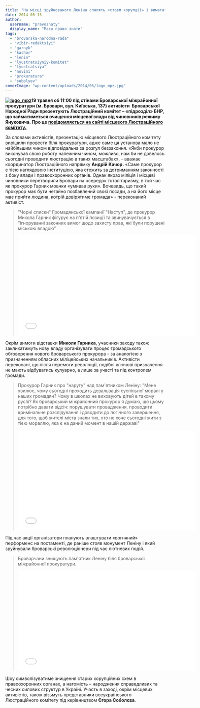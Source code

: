 ```yaml
---
title: "На місці зруйнованого Леніна спалять «стовп корупції» і вимагатимуть нового прокурора"
date: 2014-05-15
author: 
  username: "pravoznaty"
  display_name: "Маєш право знати"
tags: 
  - "brovarska-narodna-rada"
  - "vibir-redaktsiyi"
  - "garnyk"
  - "kachor"
  - "lenin"
  - "lyustratsiyniy-komitet"
  - "lyustratsiya"
  - "novini"
  - "prokuratura"
  - "sobolyev"
coverImage: "wp-content/uploads/2014/05/logo_mpz.jpg"
---
```


**[![logo_mpz](https://mpz.brovary.org/wp-content/uploads/2014/05/logo_mpz.jpg)](https://mpz.brovary.org/wp-content/uploads/2014/05/logo_mpz.jpg)19 травня об 11:00 під стінами Броварської міжрайонної прокуратури (м. Бровари, вул. Київська, 137) активісти  Броварської Народної Ради презентують Люстраційний комітет – «підрозділ» БНР, що займатиметься очищення місцевої влади від чиновників режиму Януковича. Про це [повідомляється на сайті місцевого Люстраційного комітету.](http://lustrationbrovary.wordpress.com/2014/05/14/%D0%BD%D0%B0-%D0%BC%D1%96%D1%81%D1%86%D1%96-%D0%B7%D1%80%D1%83%D0%B9%D0%BD%D0%BE%D0%B2%D0%B0%D0%BD%D0%BE%D0%B3%D0%BE-%D0%BB%D0%B5%D0%BD%D1%96%D0%BD%D0%B0-%D1%81%D0%BF%D0%B0%D0%BB%D1%8F%D1%82%D1%8C/#more-144)** 

За словами активістів, презентацію місцевого Люстраційного комітету вирішили провести біля прокуратури, адже саме ця установа мало не найбільшим чином відповідальна за розгул беззаконня. «Якби прокурор виконував свою роботу належним чином, можливо, нам би не довелось сьогодні проводити люстрацію в таких масштабах», - вважає координатор Люстраційного напрямку **Андрій Качор.** «Саме прокурор є тією наглядовою інституцією, яка стежить за дотриманням законності з боку влади і правоохоронних органів. Однак якраз міліція і місцеві чиновники перетворили Бровари на осередок тоталітаризму, в той час як прокурор Гарник мовчки «умивав руки». Вочевидь, що такий прокурор має бути негайно позбавлений своєї посади, а на його місце має прийти людина, котрій довірятиме громада» - переконаний активіст.

> "Чорні списки" Громадянської кампанії "Наступ", де прокурор Микола Гарник фігурує на п'ятій позиції та звинувачується в "ігноруванні законних вимог щодо захисту прав, які були порушені міською владою"
> 
> <iframe src="//www.youtube.com/embed/LC5TnWeadtA" width="560" height="315" frameborder="0" allowfullscreen="allowfullscreen"></iframe>

Окрім вимоги відставки **Миколи Гарника**, учасники заходу також закликатимуть нову владу організувати процес громадського обговорення нового броварського прокурора - за аналогією з призначенням обласних міліцейських начальників. Активісти переконані, що після перемоги революції, подібні ключові призначення не мають відбуватись кулуарно, а лише за участі та під контролем громади.

> Прокурор Гарник про "наругу" над пам'ятником Леніну: "Мене хвилює, чому сьогодні проходить девальвація суспільної моралі у наших громадян? Чому в школах не виховують дітей в такому руслі? Як броварський міжрайонний прокурор я думаю, що цьому потрібно давати відсіч: порушувати провадження, проводити кримінальне розслідування і доводити до логічного завершення, для того, щоб жителі міста знали тих, хто не хоче сьогодні жити з тією мораллю, яка є на даний момент в нашій державі"
> 
> <iframe src="//www.youtube.com/embed/SW8yFmMegik" width="560" height="315" frameborder="0" allowfullscreen="allowfullscreen"></iframe>

Під час акції організатори планують влаштувати «вогняний» перформенс на постаменті, де раніше стояв монумент Леніну і який зруйнували броварські революціонери під час лютневих подій.

> Броварчани знищують пам'ятник Леніну біля броварської міжрайонної прокуратури.
> 
> <iframe width="560" height="315" src="//www.youtube.com/embed/5TTWEd8Lsoo" frameborder="0" allowfullscreen></iframe>

Шоу символізуватиме знищення старих корупційних схем в правоохоронних органах, а натомість – народження справедливих та чесних силових структур в Україні. Участь в заході, окрім місцевих активістів, також візьмуть представники всеукраїнського Люстраційного комітету під керівництвом **Єгора Соболєва**.
